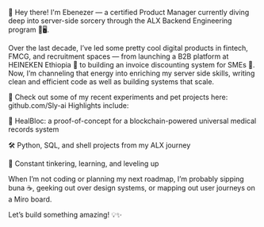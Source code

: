 👋 Hey there!
I'm Ebenezer — a certified Product Manager currently diving deep into server-side sorcery through the ALX Backend Engineering program 🧪🖥️.

Over the last decade, I’ve led some pretty cool digital products in fintech, FMCG, and recruitment spaces — from launching a B2B platform at HEINEKEN Ethiopia 🍺 to building an invoice discounting system for SMEs 🌾. Now, I’m channeling that energy into enriching my server side skills, writing clean and efficient code as well as building systems that scale.

🚀 Check out some of my recent experiments and pet projects here: github.com/Sly-ai
Highlights include:

🧬 HealBloc: a proof-of-concept for a blockchain-powered universal medical records system

🛠️ Python, SQL, and shell projects from my ALX journey

🧪 Constant tinkering, learning, and leveling up

When I’m not coding or planning my next roadmap, I’m probably sipping buna ☕, geeking out over design systems, or mapping out user journeys on a Miro board.

Let’s build something amazing! 💡✨
